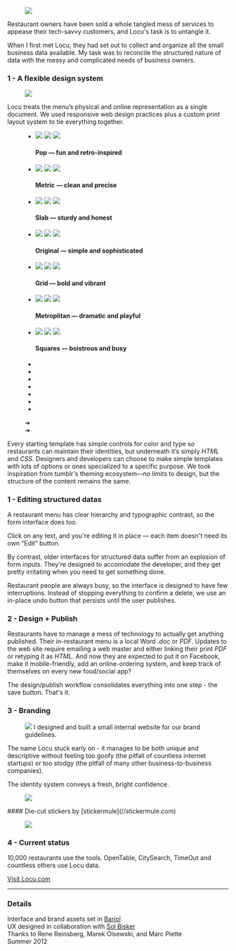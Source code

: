 <script>
	initiateProject = function() {
		var slider = new Swipe(document.getElementById('slider1'), {
			speed: 400,
			//auto: 3000,
	    	callback: function(event, index, elem) {
	    		$(".pagination .current").removeClass("current");
				$(".pagination :nth-child("+(index+1)+")").addClass("current");
	    		$("#slider1 .current").removeClass("current");
	    		$(elem).addClass("current");
			}
	    });
		//$("#slider1").mouseup(function(){slider.next()});
		$(".pagination > li").mouseup(function(){
			ind = $(this).index();
			slider.slide(ind, 300);
		});
		$(".prev").click(function(){
			slider.prev();
		});
		$(".next").click(function(){
			slider.next();
		});
	}
</script>

<figure>
	<div class="browser">
		<img src="img/locu/locu-ui.png"/>
	</div>
</figure>

Restaurant owners have been sold a whole tangled mess of services to appease their tech-savvy customers, and Locu's task is to untangle it.

When I first met Locu, they had set out to collect and organize all the small business data available. My task was to reconcile the structured nature of data with the messy and complicated needs of business owners.

### 1 - A flexible design system

<figure>
	<img src="img/locu/mediaicons.png"/>
</figure>


Locu treats the menu’s physical and online representation as a single document. We used responsive web design practices plus a custom print layout system to tie everything together.
<figure>
	<div id="slider1" class="slider">
		<ul>
			<li class="current">
				<div class="wrapper">
					<img class="c" src="img/locu/theme/circle_c.png"/>
					<img class="b" src="img/locu/theme/circle_b.png"/>
					<img class="a" src="img/locu/theme/circle_a.png"/>
				</div>
				<h4>Pop — fun and retro-inspired</h4>
			</li>
			<li>
				<div class="wrapper">
					<img class="c" src="img/locu/theme/metric_c.png"/>
					<img class="b" src="img/locu/theme/metric_b.png"/>
					<img class="a" src="img/locu/theme/metric_a.png"/>
				</div>
				<h4>Metric — clean and precise</h4>
			</li>
			<li>
				<div class="wrapper">
					<img class="c" src="img/locu/theme/slab_c.png"/>
					<img class="b" src="img/locu/theme/slab_b.png"/>
					<img class="a" src="img/locu/theme/slab_a.png"/>
				</div>
				<h4>Slab — sturdy and honest</h4>
			</li>
			<li>
				<div class="wrapper">
					<img class="c" src="img/locu/theme/original_c.png"/>
					<img class="b" src="img/locu/theme/original_b.png"/>
					<img class="a" src="img/locu/theme/original_a.png"/>
				</div>
				<h4>Original — simple and sophisticated</h4>
			</li>
			<li>
				<div class="wrapper">
					<img class="c" src="img/locu/theme/grid_c.png"/>
					<img class="b" src="img/locu/theme/grid_b.png"/>
					<img class="a" src="img/locu/theme/grid_a.png"/>
				</div>
				<h4>Grid — bold and vibrant</h4>
			</li>
			<li>
				<div class="wrapper">
					<img class="c" src="img/locu/theme/metropolitan_c.png"/>
					<img class="b" src="img/locu/theme/metropolitan_b.png"/>
					<img class="a" src="img/locu/theme/metropolitan_a.png"/>
				</div>
				<h4>Metroplitan — dramatic and playful</h4>
			</li>
			<li>
				<div class="wrapper">
					<img class="c" src="img/locu/theme/squares_c.png"/>
					<img class="b" src="img/locu/theme/squares_b.png"/>
					<img class="a" src="img/locu/theme/squares_a.png"/>
				</div>
				<h4>Squares — boistrous and busy</h4>
			</li>
		</ul>
	</div>
	<ul class="pagination">
		<li class="current"></li>
		<li></li>
		<li></li>
		<li></li>
		<li></li>
		<li></li>
		<li></li>
	</ul>
	<div class="prev">➔</div> 
	<div class="next">➔</div>
</figure>

Every starting template has simple controls for color and type so restaurants can maintain their identities, but underneath it’s simply *HTML* and *CSS*. Designers and developers can choose to make simple templates with lots of options or ones specialized to a specific purpose. We took inspiration from tumblr's theming ecosystem—no limits to design, but the structure of the content remains the same.


### 1 - Editing structured datas

A restaurant menu has clear hierarchy and typographic contrast, so the form interface does too. 

<!-- <figure class="inset bleed">
	<img src="img/locu/locu-edit.gif"/>
</figure> -->

Click on any text, and you're editing it in place — each item doesn't need its own “Edit” button.

<!-- <figure class="inset bleed">
	<img src="img/locu/locu-options.gif"/>
</figure> -->

By contrast, older interfaces for structured data suffer from an explosion of form inputs. They're designed to accomodate the developer, and they get pretty irritating when you need to get something done.

<!-- 
<p style="padding: 30px; background:rgb(241, 218, 218); margin: 20px 0 2.5em; position: relative;">
	Item 1 - Editing<br>
	<span>
		<input value="This" />
		<select>
			<option>is going to be</option>
			<option>already is</option>
			<option>shouldn't have to be</option>
		</select>
		<input value="a" />
		<input value="pain" />
		<input value="in" />
		<select>
			<option>the neck</option>
			<option>the ass</option>
		</select>
		<input value="to" />
		<input value="keep" />
		<input value="up to date" />
		<button>show more options</button>
		<button>cancel</button>
		<button class="primary" onclick='var retVal = prompt("These popups are extremeley irritating, don’t you think? ", "Yeah");
	   alert("You have entered: " +  retVal );'>save</button>
	</span>
	<br><br>Item 2<br>
	This shouldn't have to be a pain in the neck.
	<button>Edit</button>
	<button>Delete</button>
</p> -->


Restaurant people are always busy, so the interface is designed to have few interruptions. Instead of stopping everything to confirm a delete, we use an in-place undo button that persists until the user publishes. 

<!-- <figure class="inset bleed">
	<img src="img/locu/locu-undo.gif"/>
</figure>
 -->
### 2 - Design + Publish

Restaurants have to manage a mess of technology to actually get anything published. Their in-restaurant menu is a local Word *.doc* or *PDF*. Updates to the web site require emailing a web master and either linking their print *PDF* or retyping it as *HTML*. And now they are expected to put it on Facebook, make it mobile-friendly, add an online-ordering system, and keep track of themselves on every new food/social app?

The design/publish workflow consolidates everything into one step - the save button. That's it.


<!-- <figure class="inset bleed">
	<img src="img/locu/locu-scroll.gif"/>
</figure>
 -->
### 3 - Branding


<figure class="bleed">
	<img src="img/locu/brandguide.png"/>
	<caption>I designed and built a small internal website for our brand guidelines.</caption>
</figure>


The name Locu stuck early on - it manages to be both unique and descriptive without feeling too goofy (the pitfall of countless internet startups) or too stodgy (the pitfall of many other business-to-business companies).

The identity system conveys a fresh, bright confidence.

<figure class="inset bleed">
	<img src="img/locu/sticker.png"/>
</figure>
#### Die-cut stickers by [stickermule](//stickermule.com)


<figure>
	<img src="img/locu/logo.png"/>
</figure>

### 4 - Current status

10,000 restaurants use the tools. OpenTable, CitySearch, TimeOut and countless others use Locu data.

<a href="//locu.com" class="btn">Visit Locu.com</a>

<hr>

### Details

Interface and brand assets set in [Bariol](http://www.bariol.com/) <br/> UX designed in collaboration with [Sol Bisker](http://biskerrific.com/) <br/>Thanks to Rene Reinsberg, Marek Olsewski, and Marc Piette <br/> Summer 2012